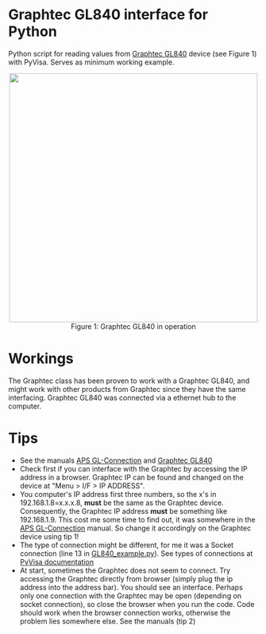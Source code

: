 # Graphtec GL840 interface for Python
Python script for reading values from [Graphtec GL840](http://www.graphtec.co.jp/en/instruments/gl840/index.html) device (see Figure 1) with PyVisa. Serves as minimum working example.

<p align="center">
<img src="https://github.com/HaralDev/GraphtecPython/blob/master/Graphtec_GL840.png" width="500">
  <br>Figure 1: Graphtec GL840 in operation
</p>

# Workings
The Graphtec class has been proven to work with a Graphtec GL840, and might work with other products from Graphtec since they have the same interfacing. Graphtec GL840 was connected via a ethernet hub to the computer. 

# Tips
- See the manuals [APS GL-Connection](http://www.graphtec.co.jp/site_download/manual/APS(GL-Connection)-UM-159-05.pdf) and [Graphtec GL840](http://www.graphtec.co.jp/site_download/02_manual/data/GL840-UM-852.pdf)
- Check first if you can interface with the Graphtec by accessing the IP address in a browser. Graphtec IP can be found and changed on the device at "Menu > I/F > IP ADDRESS".
- You computer's IP address first three numbers, so the x's in 192.168.1.8=x.x.x.8, **must** be the same as the Graphtec device. Consequently, the Graphtec IP address **must** be something like 192.168.1.9. This cost me some time to find out, it was somewhere in the [APS GL-Connection](http://www.graphtec.co.jp/site_download/manual/APS(GL-Connection)-UM-159-05.pdf) manual. So change it accordingly on the Graphtec device using tip 1! 
- The type of connection might be different, for me it was a Socket connection (line 13 in [GL840_example.py](https://github.com/HaralDev/GraphtecPython/blob/master/GL840_example.py)). See types of connections at [PyVisa documentation](https://pyvisa.readthedocs.io/en/1.8/names.html#visa-resource-syntax-and-examples)
- At start, sometimes the Graphtec does not seem to connect. Try accessing the Graphtec directly from browser (simply plug the ip address into the address bar). You should see an interface. Perhaps only one connection with the Graphtec may be open (depending on socket connection), so close the browser when you run the code. Code should work when the browser connection works, otherwise the problem lies somewhere else. See the manuals (tip 2)
